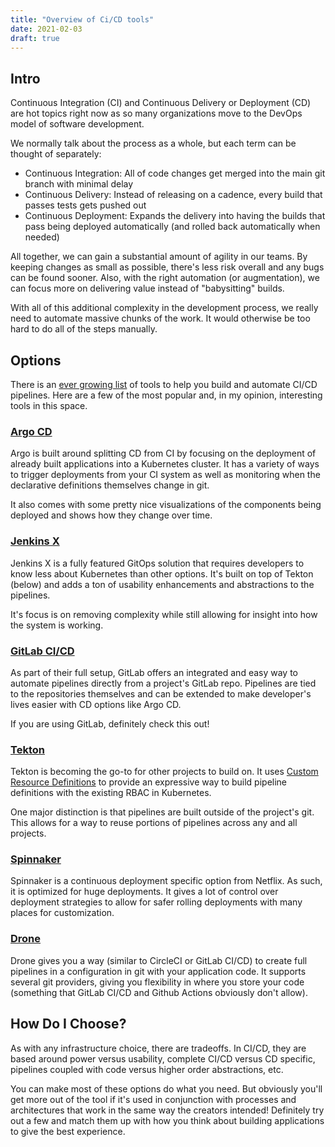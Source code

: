 ```yaml
---
title: "Overview of Ci/CD tools"
date: 2021-02-03
draft: true
---
```


## Intro 

Continuous Integration (CI) and Continuous Delivery or Deployment (CD) are hot topics right now as so many organizations move to the DevOps model of software development. 

We normally talk about the process as a whole, but each term can be thought of separately:

- Continuous Integration: All of code changes get merged into the main git branch with minimal delay
- Continuous Delivery: Instead of releasing on a cadence, every build that passes tests gets pushed out
- Continuous Deployment: Expands the delivery into having the builds that pass being deployed automatically (and rolled back automatically when needed)


All together, we can gain a substantial amount of agility in our teams. By keeping changes as small as possible, there's less risk overall and any bugs can be found sooner. Also, with the right automation (or augmentation), we can focus more on delivering value instead of "babysitting" builds.

With all of this additional complexity in the development process, we really need to automate massive chunks of the work. It would otherwise be too hard to do all of the steps manually.


## Options

There is an [ever growing list](https://landscape.cncf.io/card-mode?category=continuous-integration-delivery&grouping=category) of tools to help you build and automate CI/CD pipelines. Here are a few of the most popular and, in my opinion, interesting tools in this space.

### [Argo CD](https://argoproj.github.io/)

Argo is built around splitting CD from CI by focusing on the deployment of already built applications into a Kubernetes cluster. It has a variety of ways to trigger deployments from your CI system as well as monitoring when the declarative definitions themselves change in git. 

It also comes with some pretty nice visualizations of the components being deployed and shows how they change over time. 

### [Jenkins X](https://jenkins-x.io)


Jenkins X is a fully featured GitOps solution that requires developers to know less about Kubernetes than other options. It's built on top of Tekton (below) and adds a ton of usability enhancements and abstractions to the pipelines. 

It's focus is on removing complexity while still allowing for insight into how the system is working.

### [GitLab CI/CD](https://docs.gitlab.com/ee/ci/)

As part of their full setup, GitLab offers an integrated and easy way to automate pipelines directly from a project's GitLab repo. Pipelines are tied to the repositories themselves and can be extended to make developer's lives easier with CD options like Argo CD. 

If you are using GitLab, definitely check this out!

### [Tekton](https://tekton.dev)

Tekton is becoming the go-to for other projects to build on. It uses [Custom Resource Definitions](https://kubernetes.io/docs/concepts/extend-kubernetes/api-extension/custom-resources/) to provide an expressive way to build pipeline definitions with the existing RBAC in Kubernetes. 

One major distinction is that pipelines are built outside of the project's git. This allows for a way to reuse portions of pipelines across any and all projects.  


### [Spinnaker](https://spinnaker.io/)

Spinnaker is a continuous deployment specific option from Netflix. As such, it is optimized for huge deployments. It gives a lot of control over deployment strategies to allow for safer rolling deployments with many places for customization.

### [Drone](https://www.drone.io)

Drone gives you a way (similar to CircleCI or GitLab CI/CD) to create full pipelines in a configuration in git with your application code. It supports several git providers, giving you flexibility in where you store your code (something that GitLab CI/CD and Github Actions obviously don't allow). 



## How Do I Choose?

As with any infrastructure choice, there are tradeoffs. In CI/CD, they are based around power versus usability, complete CI/CD versus CD specific, pipelines coupled with code versus higher order abstractions, etc.

You can make most of these options do what you need. But obviously you'll get more out of the tool if it's used in conjunction with processes and architectures that work in the same way the creators intended! Definitely try out a few and match them up with how you think about building applications to give the best experience.

